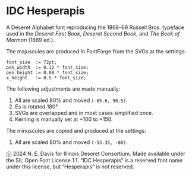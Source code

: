 # IDC Hesperapis

A Deseret Alphabet font reproducing the 1868–69 Russell Bros. typeface used in the _Deseret First Book_, _Deseret Second Book_, and _The Book of Mormon_ (1869 ed.).

The majuscules are produced in FontForge from the SVGs at the settings:

```
font_size  := 72pt;
pen_width  := 0.12 * font_size;
pen_height := 0.08 * font_size;
x_height   := 0.5 * font_size;
```

The following adjustments are made manually:

1. All are scaled 80% and moved `(-65.6, 90.5)`.
2. Es is rotated 180°.
3. SVGs are overlapped and in most cases simplified once.
4. Kerning is manually set at +100 to +150.

The minuscules are copied and produced at the settings:

1. All are scaled 80% and moved `(-53.35, -80)`.

ⓒ 2024 N. E. Davis for Illinois Deseret Consortium.  Made available under the SIL Open Font License 1.1.  “IDC Hesperapis” is a reserved font name under this license, but “Hesperapis” is not reserved.
